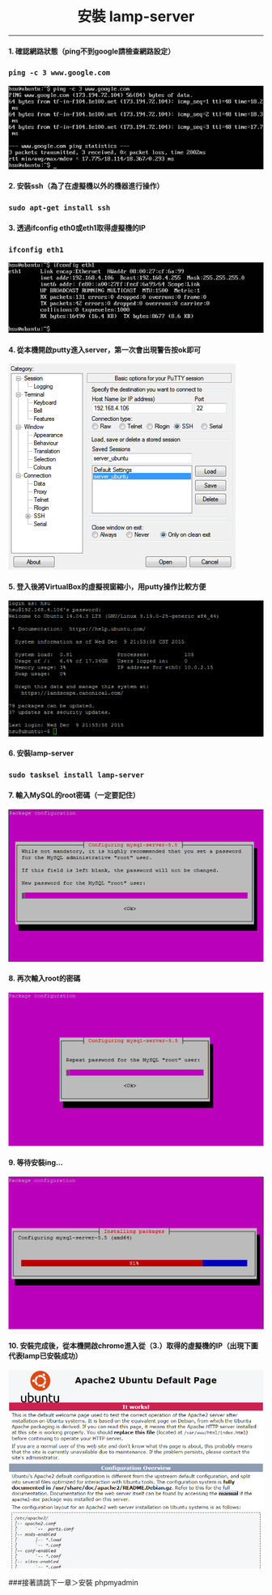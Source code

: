 # **<center>安裝 lamp-server**

---

#### 1. 確認網路狀態（ping不到google請檢查網路設定）
### ```ping -c 3 www.google.com```
![](../img/inst_part1/part1_1.png)

#### 2. 安裝ssh（為了在虛擬機以外的機器進行操作）
### ```sudo apt-get install ssh```

#### 3. 透過ifconfig eth0或eth1取得虛擬機的IP
### ```ifconfig eth1```
![](../img/inst_part1/part1_2.png)

#### 4. 從本機開啟putty進入server，第一次會出現警告按ok即可
![](../img/inst_part1/part1_3.png)

#### 5. 登入後將VirtualBox的虛擬視窗縮小，用putty操作比較方便
![](../img/inst_part1/part1_4.png)

#### 6. 安裝lamp-server
### ```sudo tasksel install lamp-server```

#### 7. 輸入MySQL的root密碼（一定要記住）
![](../img/inst_part1/part1_5.png)

#### 8. 再次輸入root的密碼
![](../img/inst_part1/part1_6.png)

#### 9. 等待安裝ing…
![](../img/inst_part1/part1_7.png)

#### 10. 安裝完成後，從本機開啟chrome進入從（3.）取得的虛擬機的IP（出現下圖代表lamp已安裝成功）
![](../img/inst_part1/part1_8.png)

###接著請跳下一章＞安裝 phpmyadmin